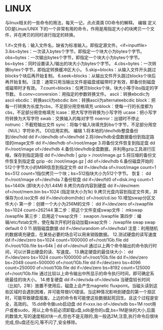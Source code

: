 # LINUX
与linux相关的一些命令的用法，每天一记，点点滴滴
 DD命令的解释。 编辑
定义
DD是Linux/UNIX 下的一个非常有用的命令，作用是用指定大小的块拷贝一个文件，并在拷贝的同时进行指定的转换。

	
1.if=文件名：输入文件名，缺省为标准输入。即指定源文件。<if=inputfile>                                                          
3.ibs=bytes：一次读入bytes个字节，即指定一个块大小为bytes个字节。  							
obs=bytes：一次输出bytes个字节，即指定一个块大小为bytes个字节。								
bs=bytes：同时设置读入/输出的块大小为bytes个字节。
4.cbs=bytes：一次转换bytes个字节，即指定转换缓冲区大小。
5.skip=blocks：从输入文件开头跳过blocks个块后再开始复制。
6.seek=blocks：从输出文件开头跳过blocks个块后再开始复制。
注意：通常只用当输出文件是磁盘或磁带时才有效，即备份到磁盘或磁带时才有效。
7.count=blocks：仅拷贝blocks个块，块大小等于ibs指定的字节数。
8.conv=conversion：用指定的参数转换文件。
ascii：转换ebcdic为ascii
ebcdic：转换ascii为ebcdic
ibm：转换ascii为alternateebcdic
block：把每一行转换为长度为cbs，不足部分用空格填充
unblock：使每一行的长度都为cbs，不足部分用空格填充
lcase：把大写字符转换为小写字符
ucase：把小写字符转换为大写字符
swab：交换输入的每对字节
noerror：出错时不停止
notrunc：不截短输出文件
sync：将每个输入块填充到ibs个字节，不足部分用空（NUL）字符补齐。
DD应用实例。 编辑
1.将本地的/dev/hdb整盘备份到/dev/hdd
dd if=/dev/hdb of=/dev/hdd
2.将/dev/hdb全盘数据备份到指定路径的image文件
dd if=/dev/hdb of=/root/image
3.将备份文件恢复到指定盘
dd if=/root/image of=/dev/hdb
4.备份/dev/hdb全盘数据，并利用gzip工具进行压缩，保存到指定路径
dd if=/dev/hdb | gzip > /root/image.gz
5.将压缩的备份文件恢复到指定盘
gzip -dc /root/image.gz | dd of=/dev/hdb
6.备份磁盘开始的512个字节大小的MBR信息到指定文件
dd if=/dev/hda of=/root/image count=1 bs=512
count=1指仅拷贝一个块；bs=512指块大小为512个字节。
恢复：
dd if=/root/image of=/dev/hda
7.备份软盘
dd if=/dev/fd0 of=disk.img count=1 bs=1440k
(即块大小为1.44M)
8.拷贝内存内容到硬盘
dd if=/dev/mem of=/root/mem.bin bs=1024
(指定块大小为1k)
9.拷贝光盘内容到指定文件夹，并保存为cd.iso文件
dd if=/dev/cdrom(hdc) of=/root/cd.iso
10.增加swap分区文件大小
第一步：创建一个大小为256M的文件：
dd if=/dev/zero of=/swapfile bs=1024 count=262144
第二步：把这个文件变成swap文件：
mkswap /swapfile
第三步：启用这个swap文件：
swapon /swapfile
第四步：编辑/etc/fstab文件，使在每次开机时自动加载swap文件：
/swapfile swap swap default 0 0
11.销毁磁盘数据
dd if=/dev/urandom of=/dev/hda1
注意：利用随机的数据填充硬盘，在某些必要的场合可以用来销毁数据。
12.测试硬盘的读写速度
dd if=/dev/zero bs=1024 count=1000000 of=/root/1Gb.file
dd if=/root/1Gb.file bs=64k | dd of=/dev/null
通过以上两个命令输出的命令执行时间，可以计算出硬盘的读、写速度。
13.确定硬盘的最佳块大小：
dd if=/dev/zero bs=1024 count=1000000 of=/root/1Gb.file
dd if=/dev/zero bs=2048 count=500000 of=/root/1Gb.file
dd if=/dev/zero bs=4096 count=250000 of=/root/1Gb.file
dd if=/dev/zero bs=8192 count=125000 of=/root/1Gb.file
通过比较以上命令输出中所显示的命令执行时间，即可确定系统最佳的块大小。
14.修复硬盘
dd if=/dev/sda of=/dev/sda
当硬盘较长时间（比如1，2年）放置不使用后，磁盘上会产生magnetic fluxpoint。当磁头读到这些区域时会遇到困难，并可能导致I/O错误。当这种情况影响到硬盘的第一个扇区时，可能导致硬盘报废。上边的命令有可能使这些数据起死回生。且这个过程是安全，高效的。
15.dd命令做usb启动盘
dd if=xxx.iso of=/dev/sdb bs=1M
root用户或者sudo，用以上命令前必须卸载u盘,sdb是你的u盘,bs=1M是块的大小,后面的数值大,写的速度相对块一点,但也不是无限的,我一般选2M,注意,执行命令后很块完成,但u盘还在闪,等不闪了,安全移除。
